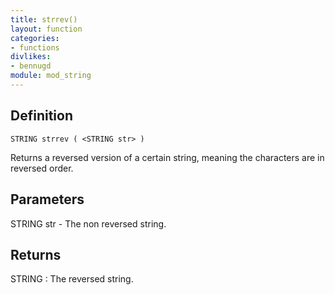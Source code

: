 ```yaml
---
title: strrev()
layout: function
categories:
- functions
divlikes:
- bennugd
module: mod_string
---
```


## Definition

    STRING strrev ( <STRING str> )

Returns a reversed version of a certain string, meaning the characters are in reversed order.

## Parameters

STRING str - The non reversed string.

## Returns

STRING : The reversed string.
